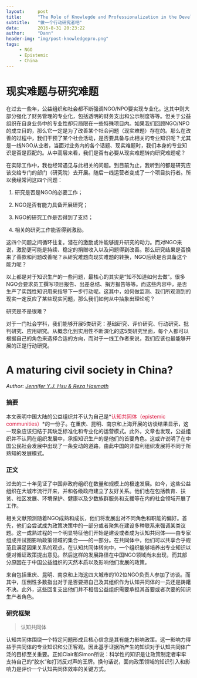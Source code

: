 ```yaml
---
layout:     post
title:      "The Role of Knowlegde and Professionalization in the Development of NGOs"
subtitle:   "做一个行动研究者吧"
data:       2016-8-31 20:23:22
author:     "Dann"
header-img: "img/post-knowledgepro.png"
tags:
     - NGO
     - Epistemic
     - China
---
```


# 现实难题与研究难题

在过去一些年，公益组织和社会都不断强调NGO/NPO要实现专业化。这其中则大部分强化了财务管理的专业化，包括透明的财务支出和公示制度等等。但关于公益组织在自身业务中的专业性却只局限在一些特殊项目内。如果我们回顾NGO/NPO的成立目的，那么它一定是为了改善某个社会问题（现实难题）存在的。那么在改善的过程中，我们干预了某个社会活动，是否要具备与此相关的专业知识呢？尤其是一线NGO从业者，当面对业务内的各个话题、现实难题时，我们本身的专业知识是否是匹配的。从中高层来看，我们是否有必要从现实难题转向研究难题呢？

在实际工作中，我也经常遇见与此相关的问题。到目前为止，我听到的都是研究应该交给专门的部门（研究院）去开展。随后一线运营者变成了一个项目执行者。所以我经常问这四个问题：

1. 研究是否是NGO的必要工作；

2. NGO是否有能力具备开展研究；

3. NGO的研究工作是否得到了支持；

4. 相关的研究工作能否得到激励。

这四个问题之间循环往复。潜在的激励或许能够提升研究的动力。而对NGO来说，激励更可能是持续、稳定的捐赠收入以及问题得到改善。那么研究结果是否换来了善款和问题改善呢？从研究难题向现实难题的转换，NGO后续是否具备这个能力呢？

以上都是对于知识生产的一些问题，最核心的其实是“知不知道如何去做”。很多NGO会要求员工撰写项目报告、出差总结、捐方报告等等。而这些内容中，是否生产了实践性知识用来指导下一步行动呢。这其中，如何做监测、我们所观测到的现实一定反应了某些现实问题，那么我们如何从中抽象出理论呢？

研究是不是很难？

对于一门社会学科，我们能够开展5类研究：基础研究、评价研究、行动研究、批判研究、应用研究。从概念化到实用性不断演化的这5类研究里面，每个人都可以根据自己的角色来选择合适的方向，而对于一线工作者来说，我们应该也最能够开展的正是行动研究。

# A maturing civil society in China?   

_Author: <a href="mailto:jenniferhsu@cantab.net">Jennifer Y.J. Hsu & Reza Hasmath</a>_

### 摘要
本文表明中国大陆的公益组织并不认为自己是*<font color="Crimson">认知共同体（epistemic communities）</font>*的一份子。在重庆、昆明、南京和上海开展的访谈结果显示，这一现象应该归结于其缺乏标准化和专业化的运营模式。此外，文章也发现，公益组织并不认同在组织发展中，承担知识生产的是他们的首要角色。这或许说明了在中国公民社会发展中出现了一条变动的道路，由此中国的非盈利组织发展将不同于所熟知的发展模式。

### 正文
过去的二十年见证了中国非政府组织在数量和规模上的极速发展。如今，这些公益组织在大城市流行开来，并和各级政府建立了友好关系。他们也在包括教育、扶贫、社区发展、环境保护、健康以及少数族群服务和支援等在内的社会领域开展了工作。

相关文献预测随着NGO成熟和成长，他们将发展出对不同角色和职能的偏好。首先，他们会尝试成为政策决策中的一部分或者聚焦在建设多种联系来强调某类议题。这一成熟过程的一个明显特征他们开始是建设或者成为认知共同体——由专家组成并试图影响政策领域的集合——的一部分。在共同体中，他们可以共享合乎规范且满足因果关系的观点。在认知共同体转向中，一个组织能够培养出专业知识以便对循证政策提出意见。然后这样的发展路径在中国NGO领域尚未出现，而其部分原因在于中国公益组织的天然本质以及影响他们发展的政策。

来自包括重庆、昆明、南京和上海这四大城市的102位NGO负责人参加了访谈。而其中，压倒性多数指出对于是否要把自己及其组织作为认知共同体的一员还是踌躇不决。此外，这些回复支出他们并不相信公益组织需要承担其首要或者次要的知识生产者角色。


### 研究框架

> 认知共同体

认知共同体围绕一个特定问题形成且核心信念是其有能力影响政策。这一影响力得益于共同体的专业知识和公正客观。因此基于证据所产生的知识对于认知共同体广泛的目标至关重要。正如Clair和Simon所说：科学性的知识是让政策制定者牢牢支持自己的“胶水”和打消反对声的王牌。换句话说，面向政策领域的知识引入和影响力是评价一个认知共同体效率的关键方式。












